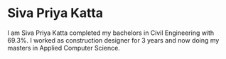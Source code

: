 # Siva Priya Katta
I am Siva Priya Katta completed my bachelors in Civil Engineering with 69.3%.
I worked as construction designer for 3 years and now doing my masters in Applied Computer Science.
